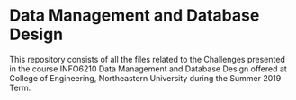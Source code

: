 # Data Management and Database Design

This repository consists of all the files related to the Challenges presented in the course INFO6210 Data Management and Database Design offered at College of Engineering, Northeastern University during the Summer 2019 Term.
